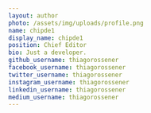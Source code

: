```yaml
---
layout: author
photo: /assets/img/uploads/profile.png
name: chipde1
display_name: chipde1
position: Chief Editor
bio: Just a developer.
github_username: thiagorossener
facebook_username: thiagorossener
twitter_username: thiagorossener
instagram_username: thiagorossener
linkedin_username: thiagorossener
medium_username: thiagorossener
---
```


